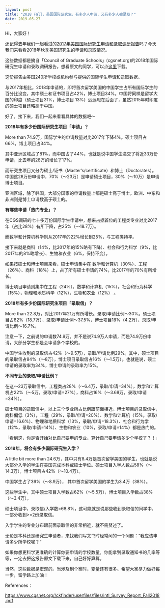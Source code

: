 ```yaml
---
layout: post
title: "2018 Fall，美国国际研究生，有多少人申请，又有多少人被录取？"
date: 2019-05-27
---
```


Hi，大家好！

还记得去年我们一起看过的[2017年美国国际研究生申请和录取调研报告](http://www.tessay.org/blog/2018/08/04/graduateadmission)吗？今天我们来看看2018年秋季美国研究生的申请和录取情况。

这些数据都是摘自「Council of Graduate Schools」(cgsnet.org)的2018年国际研究生申请和录取调研报告，想看原文的同学，可以点[这里](https://cgsnet.org/international-graduate-admissions-survey)下载。

这份报告由美国240所学校或机构参与提供的国际学生申请和录取数据。

与2017年相比，2018年申请的，即将首次留学美国的中国学生占所有国际学生的百分比没变，其中硕士和证书项目占42%，博士项目34%。中国将同样是留学大国的印度（硕士项目31%，博士项目 13%）远远甩在后面了，虽然2015年时印度的硕士项目还略高于中国。

好了，接下来，我们一起来看看具体的数据吧～

**2018年有多少份国际研究生项目「申请」？**

More than 74.9万，国际学生的申请数量对比2017年下降4%。硕士项目占66%，博士项目占34%。

其中亚洲区域占了81%，而中国占了44%，也就是说中国学生递交了将近33万份申请，比去年的28万的增长了17%。

而研究生项目又分为硕士/证书（Master’s/certificate）和博士（Doctorates）。中国这28万份申请中，70%（～23万）是申请硕士项目，30%（～10万）是申请博士项目。

亚洲区域，除了韩国，大部分国家的申请数量上都是硕士高于博士。欧洲、中东和非洲则是博士申请数高于硕士的。

**有哪些申请「热门专业」？**

在CGS调研的七十多万份国际学生申请中，想来占据首位的工程类专业对比2017年（占比28%）有所下降，占25%（～18.7万）。

而数学和计算机科学则从2017年的22%增长到25%，与工程类持平。

接下来就是商科（14%，比2017年的15%略有下降）、社会和行为科学（9%，比2017年的8%略增长）、生物和农业（6%，保持不变）。

如果按硕士和博士项目来看，硕士申请集中在 数学和计算机（30%）、工程（26%）、商科（18%）上，占了所有硕士申请的74%，比2017年的70%有所增长。

博士项目申请则集中在工程（24%），数学和计算机（15%），社会和行为科学（15%），物理和地质科学（12%），生物和农业（12%） 。

**2018年有多少份国际研究生项目「录取信」？**

More than 22.8万，对比2017年21万有所增长。录取/申请比例～30%。硕士项目占82%（18.7万），录取/申请比例～37.5%，博士项目18%（4.2万），录取/申请比例～16.7%。

注意一下，之前说的申请数74.9万，并不是说74.9万人申请，而是74.9万份申请，大部分学生都是会申请多个学校的。

中国学生收到的录取信占42%（～9.5万），录取/申请比例29%。其中，硕士项目的录取信占84%（～8万），博士项目录取信占16%（～1.5万）。也就是说，硕士申请的录取率为34%，博士申请的录取率为15%。

**不同专业的录取/申请比例？**

在这～23万录取信中，工程类占28%（～6.4万，录取/申请=34%），数学和计算机占22%（～5万，录取/申请=27%），商科占16%（～3.68万，录取/申请=34%）。

硕士项目的录取信中，以上三个专业所占比例跟前面相近。博士项目的录取信中，商科偏低（3%），工程（29%，录取/申请=20%）、数学和计算机（15%，录取/申请=16.6%）、物理和地质科学（13%，录取/申请=18.3%）、社会和行为学（12%，录取/申请=14%）、生物和农业（10%，录取/申请=14%）都是热门的。

「看到这，你是否开始对比自己要申的专业，算计自己要申请多少个学校了？！」

**2019年，将会有多少国际研究生入学？**

A little bit more than 24.6万，其中只有8.4万是首次留学美国的学生，也就是说大部分入学的学生在美国完成本科或硕士学位。硕士项目入学人数占58%（～14.3万），博士项目占42%（～10.4万）。

中国学生占了36%（～8.9万）， 其中首次留学美国的学生为3.4万（38%）。

这些学生中，其中硕士项目入学数占62%（～5.5万），博士项目入学数占38%（～3.4万）。

硕士项目中，录取信/入学数=68.8%，这可能就是说那些收到录取信的同学中，一部分收到>=2份录取信。

入学学生的专业分布跟前面录取信的非常相近，就不需赘述了。

无论是本科还是研究生申请者，来找我们写文书时经常问的一个问题：“我应该申请多少所学校呢？”

如果你想更科学更准确的计算你要申请的学校数量，你能拿到录取通知书的几率等等，一定去把这报告原文下载下来，自己好好算算。

当然，这些数据是宏观的。当涉及到个案时，变量还有很多。希望大家尽力做好每一步，留学路上加油！


References：

https://www.cgsnet.org//ckfinder/userfiles/files/Intl_Survey_Report_Fall2018.pdf
